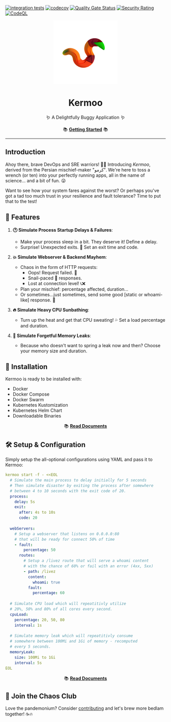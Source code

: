 [![integration tests](https://github.com/evryn/kermoo/actions/workflows/build.yaml/badge.svg?branch=main)](https://github.com/evryn/kermoo/actions/workflows/build.yaml) [![codecov](https://codecov.io/gh/evryn/kermoo/branch/main/graph/badge.svg)](https://codecov.io/gh/evryn/kermoo) [![Quality Gate Status](https://sonarcloud.io/api/project_badges/measure?project=evryn_kermoo&metric=alert_status)](https://sonarcloud.io/summary/new_code?id=evryn_kermoo) 
[![Security Rating](https://sonarcloud.io/api/project_badges/measure?project=evryn_kermoo&metric=security_rating)](https://sonarcloud.io/summary/new_code?id=evryn_kermoo) 
[![CodeQL](https://github.com/evryn/kermoo/actions/workflows/github-code-scanning/codeql/badge.svg)](https://github.com/evryn/kermoo/actions/workflows/github-code-scanning/codeql)

<p align="center">
<img src="./docs/kermoo.png" width="200" height="200">
</p>
<h1 align="center">Kermoo</h1>
<p align="center">
🪱 A Delightfully Buggy Application 🪱
<p align="center">📚 <strong><a href="https://github.com/evryn/kermoo/wiki">Getting Started</a></strong> 📚</p>
</p>


---

## Introduction

Ahoy there, brave DevOps and SRE warriors! 🏴‍☠️ Introducing *Kermoo*, derived from the Persian mischief-maker "کرمو". We're here to toss a wrench (or ten) into your perfectly running apps, all in the name of science... and a bit of fun. 😜

Want to see how your system fares against the worst? Or perhaps you've got a tad too much trust in your resilience and fault tolerance? Time to put that to the test!

## 🚀 Features

1. **🕐 Simulate Process Startup Delays & Failures**:
    - Make your process sleep in a bit. They deserve it! Define a delay.
    - Surprise! Unexpected exits. 🎉 Set an exit time and code.

2. **💥 Simulate Webserver & Backend Mayhem**:
    - Chaos in the form of HTTP requests: 
        * Oops! Request failed. 🙈
        * Snail-paced 🐌 responses.
        * Lost at connection level! 📞❌
    - Plan your mischief: percentage affected, duration...
    - Or sometimes...just sometimes, send some good [static or whoami-like] response. 🌈

3. **🔥 Simulate Heavy CPU Sunbathing**:
    - Turn up the heat and get that CPU sweating! 💦 Set a load percentage and duration.

4. **🧠 Simulate Forgetful Memory Leaks**:
    - Because who doesn't want to spring a leak now and then? Choose your memory size and duration.

## 🔆 Installation
Kermoo is ready to be installed with:
- Docker
- Docker Compose
- Docker Swarm
- Kubernetes Kustomization
- Kubernetes Helm Chart
- Downloadable Binaries

<p align="center">📚 <strong><a href="https://github.com/evryn/kermoo/wiki">Read Documents</a></strong></p>

## 🛠 Setup & Configuration

Simply setup the all-optional configurations using YAML and pass it to Kermoo:

```yaml
kermoo start -f - <<EOL
  # Simulate the main process to delay initially for 5 seconds
  # Then simulate disaster by exiting the process after somewhere
  # between 4 to 10 seconds with the exit code of 20.
  process:
    delay: 5s
    exit:
      after: 4s to 10s
      code: 20

  webServers:
    # Setup a webserver that listens on 0.0.0.0:80
    # that will be ready for connect 50% of time
    - fault:
        percentage: 50
      routes:
        # Setup a /livez route that will serve a whoami content
        # with the chance of 60% or fail with an error (4xx, 5xx)
        - path: /livez
          content:
            whoami: true
          fault:
            percentage: 60

  # Simulate CPU load which will repeatitivly utilize
  # 20%, 50% and 80% of all cores every second.
  cpuLoad:
    percentage: 20, 50, 80
    interval: 1s

  # Simulate memory leak which will repeatitivly consume
  # somewhere between 100Mi and 1Gi of memory - recomputed
  # every 5 seconds.
  memoryLeak:
    size: 100Mi to 1Gi
    interval: 5s
EOL
```

<p align="center">📚 <strong><a href="https://github.com/evryn/kermoo/wiki">Read Documents</a></strong></p>

## 🤝 Join the Chaos Club
Love the pandemonium? Consider [contributing](CONTRIBUTING.md) and let's brew more bedlam together! ☕🔥
